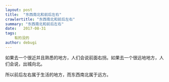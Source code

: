 ```yaml
---
layout: post
title:  "东西南北和前后左右"
crawlertitle: "东西南北和前后左右"
summary: "东西南北和前后左右"
date:   2017-08-31
tags: 
    有的没的
author: debugi
---
```


如果去一个很近并且熟悉的地方，人们会说前面右拐。如果去一个很远地地方，人们会说，出城向北。  

所以前后左右属于生活的地方，而东西南北属于远方。
